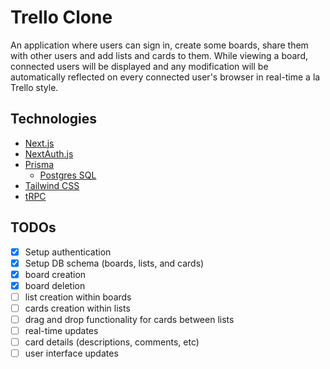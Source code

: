 # Trello Clone

An application where users can sign in, create some boards, share them with other users and add lists and cards to them. While viewing a board, connected users will be displayed and any modification will be automatically reflected on every connected user's browser in real-time a la Trello style.

## Technologies

- [Next.js](https://nextjs.org)
- [NextAuth.js](https://next-auth.js.org)
- [Prisma](https://prisma.io)
  - [Postgres SQL](https://www.postgresql.org/)
- [Tailwind CSS](https://tailwindcss.com)
- [tRPC](https://trpc.io)

## TODOs

- [x] Setup authentication
- [x] Setup DB schema (boards, lists, and cards)
- [x] board creation
- [x] board deletion
- [ ] list creation within boards
- [ ] cards creation within lists
- [ ] drag and drop functionality for cards between lists
- [ ] real-time updates
- [ ] card details (descriptions, comments, etc)
- [ ] user interface updates

